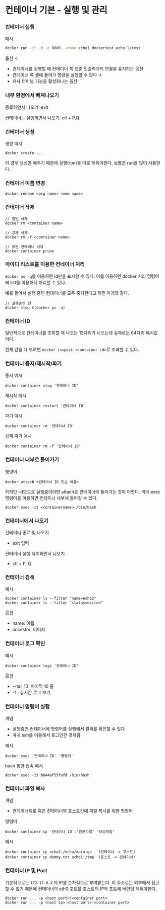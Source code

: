 # 컨테이너 기본 - 실행 및 관리
### 컨테이너 실행
예시
~~~bash
docker run -it -d -p 8080 --name echo1 dockertest_echo:latest
~~~

옵션
-i
   - 컨테이너를 실행할 때 컨테이너 쪽 표준 입출력과의 연결을 유지하는 옵션
   - 컨테이너 쪽 셸에 들어가 명령을 실행할 수 있다
-t
   - 유사 터미널 기능을 활성화나는 옵션

### 내부 환경에서 빠져나오기
종료하면서 나오기: exit

컨테이너는 실행하면서 나오기: ctl + P,Q

### 컨테이너 생성
생성 예시
```
docker create ...
```

이 경우 생성만 해주기 때문에 실행(run)을 따로 해줘야한다. 보통은 run을 많이 사용한다. 

### 컨테이너 이름 변경
```
docker rename <org name> <new name>
```

### 컨네이너 삭제
```
// 일반 삭제
docker rm <container name>

// 강제 삭제
docker rm -f <container name>

// 모든 컨테이너 삭제
docker container prune
```

### 아이디 리스트를 이용한 컨네이너 처리
`docker ps -q`를 이용하면 Id만을 표시할 수 있다. 이를 이용하면 docker 처리 명령어에 list를 이용해서 처리할 수 있다. 

예를 들어서 실행 중인 컨테이너를 모두 중지한다고 하면 아래와 같다. 
```
// 실행중인 컨
docker stop $(docker ps -q)
```

### 컨테이너 ID
일반적으로 컨테이너를 조회할 때 나오는 12자리가 나오는데 실제로는 64자리 해시값이다. 

전체 값을 다 보려면 `docker inspect <container id>`로 조회할 수 있다.

### 컨테이너 중지/재시작/파기
중지 예시
```
docker container stop '컨테이너 ID'
```

재시작 예시
```
docker container restart '컨테이너 ID'
```

파기 예시
```
docker container rm '컨테이너 ID'
```

강제 파기 예시
```
docker container rm -f '컨테이너 ID'
```

### 컨테이너 내부로 들어가기
명령어 
```
docker attach <컨테이너 ID 또는 이름>
```

하지만 -d모드로 실행중이라면 attach로 컨테이너에 들어가는 것이 어렵다. 이때 exec 명령어를 이용하면 컨테이너 내부에 들어갈 수 있다. 
```
docker exec -it <containername> /bin/bash
```


### 컨테이너에서 나오기
컨테이너 종료 및 나오기
- exit 입력

컨터이너 실행 유지하면서 나오기
- ctl + P, Q

### 컨테이너 검색
예시
```
docker container ls --filter "name=echo2"
docker container ls --filter "status=exited"
```

옵션
- name: 이름
- ancestor: 이미지


### 컨테이너 로그 확인
예시
```
docker container logs '컨테이너 ID'
```

옵션
- --tail 10: 마지막 10 줄
- -f : 실시간 로그 보기

### 컨테이너 명령어 실행
개념
- 실행중인 컨테이너에 명령어를 실행해서 결과를 확인할 수 있다
- 마치 ssh를 이용해서 로그인한 것처럼

예시
```
docker exec '컨테이너 ID' '명령어'
```

bash 통한 접속 예시
```
docker exec -it b044af55fafd /bin/bash
```

### 컨테이너 파일 복사
개념
- 컨테이너끼로 혹은 컨테이너와 호스트간에 파일 복사를 위한 명령어

명령어
~~~
docker container cp '컨테이너 ID':'원본파일' '대상파일'
~~~

예시
~~~
docker container cp echo1:/echo/main.go . (컨테이너 -> 호스트)
docker container cp dummy.txt echo1:/tmp  (호스트 -> 컨테이너)
~~~

### 컨테이너 IP 및 Port
기본적으로는 `172.17.0.X` 의 IP를 순차적으로 부여받는다. 이 주소로는 외부에서 접근할 수 없기 때문에 컨테이너의 eth0 포트를 호스트의 IP와 포트에 바인딩 해줘야한다. 
```
docker run ... -p <host port>:<container port>
docker run ... -p <host ip>:<host port>:<container port>
```
